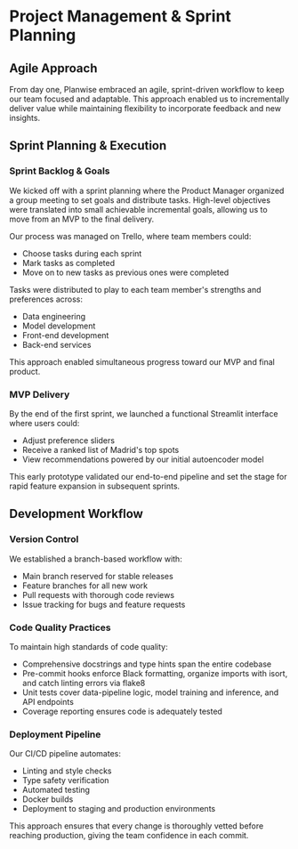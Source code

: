 # Project Management & Sprint Planning

## Agile Approach

From day one, Planwise embraced an agile, sprint-driven workflow to keep our team focused and adaptable. This approach enabled us to incrementally deliver value while maintaining flexibility to incorporate feedback and new insights.

## Sprint Planning & Execution

### Sprint Backlog & Goals

We kicked off with a sprint planning where the Product Manager organized a group meeting to set goals and distribute tasks. High-level objectives were translated into small achievable incremental goals, allowing us to move from an MVP to the final delivery.

Our process was managed on Trello, where team members could:
- Choose tasks during each sprint
- Mark tasks as completed
- Move on to new tasks as previous ones were completed

Tasks were distributed to play to each team member's strengths and preferences across:
- Data engineering
- Model development
- Front-end development
- Back-end services

This approach enabled simultaneous progress toward our MVP and final product.

### MVP Delivery

By the end of the first sprint, we launched a functional Streamlit interface where users could:
- Adjust preference sliders
- Receive a ranked list of Madrid's top spots
- View recommendations powered by our initial autoencoder model

This early prototype validated our end-to-end pipeline and set the stage for rapid feature expansion in subsequent sprints.

## Development Workflow

### Version Control

We established a branch-based workflow with:
- Main branch reserved for stable releases
- Feature branches for all new work
- Pull requests with thorough code reviews
- Issue tracking for bugs and feature requests

### Code Quality Practices

To maintain high standards of code quality:
- Comprehensive docstrings and type hints span the entire codebase
- Pre-commit hooks enforce Black formatting, organize imports with isort, and catch linting errors via flake8
- Unit tests cover data-pipeline logic, model training and inference, and API endpoints
- Coverage reporting ensures code is adequately tested

### Deployment Pipeline

Our CI/CD pipeline automates:
- Linting and style checks
- Type safety verification
- Automated testing 
- Docker builds
- Deployment to staging and production environments

This approach ensures that every change is thoroughly vetted before reaching production, giving the team confidence in each commit. 
